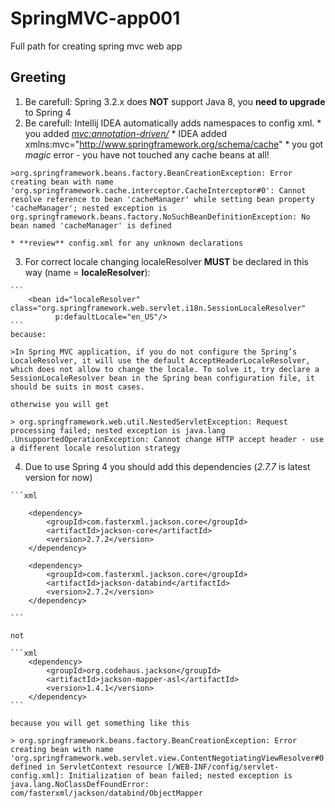 # SpringMVC-app001
Full path for creating spring mvc web app

## Greeting
  1. Be carefull: Spring 3.2.x does **NOT** support Java 8, you **need to upgrade** to Spring 4
  2. Be carefull: Intellij IDEA automatically adds namespaces to config xml.
    * you added *<mvc:annotation-driven/>* 
    * IDEA added xmlns:mvc="http://www.springframework.org/schema/cache"
    * you got *magic* error - you have not touched any cache beans at all!
    
    >org.springframework.beans.factory.BeanCreationException: Error creating bean with name 'org.springframework.cache.interceptor.CacheInterceptor#0': Cannot resolve reference to bean 'cacheManager' while setting bean property 'cacheManager'; nested exception is org.springframework.beans.factory.NoSuchBeanDefinitionException: No bean named 'cacheManager' is defined
    
    * **review** config.xml for any unknown declarations
  3. For correct locale changing localeResolver **MUST** be declared in this way (name = **localeResolver**):
  
    ```
        <bean id="localeResolver" class="org.springframework.web.servlet.i18n.SessionLocaleResolver"
              p:defaultLocale="en_US"/>
    ```
    because:
    
    >In Spring MVC application, if you do not configure the Spring’s LocaleResolver, it will use the default AcceptHeaderLocaleResolver, which does not allow to change the locale. To solve it, try declare a SessionLocaleResolver bean in the Spring bean configuration file, it should be suits in most cases.
    
    otherwise you will get 
    
    > org.springframework.web.util.NestedServletException: Request processing failed; nested exception is java.lang
    .UnsupportedOperationException: Cannot change HTTP accept header - use a different locale resolution strategy
    
    
  4. Due to use Spring 4 you should add this dependencies (*2.7.7* is latest version for now)
  
    ```xml
    
        <dependency>
            <groupId>com.fasterxml.jackson.core</groupId>
            <artifactId>jackson-core</artifactId>
            <version>2.7.2</version>
        </dependency>
        
        <dependency>
            <groupId>com.fasterxml.jackson.core</groupId>
            <artifactId>jackson-databind</artifactId>
            <version>2.7.2</version>
        </dependency>
        
    ```
    
    not 
    
    ```xml
        <dependency>
            <groupId>org.codehaus.jackson</groupId>
            <artifactId>jackson-mapper-asl</artifactId>
            <version>1.4.1</version>
        </dependency>
    ```
    
    because you will get something like this
    
    > org.springframework.beans.factory.BeanCreationException: Error creating bean with name 'org.springframework.web.servlet.view.ContentNegotiatingViewResolver#0' defined in ServletContext resource [/WEB-INF/config/servlet-config.xml]: Initialization of bean failed; nested exception is java.lang.NoClassDefFoundError: com/fasterxml/jackson/databind/ObjectMapper
